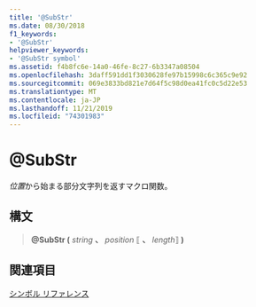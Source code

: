 ```yaml
---
title: '@SubStr'
ms.date: 08/30/2018
f1_keywords:
- '@SubStr'
helpviewer_keywords:
- '@SubStr symbol'
ms.assetid: f4b8fc6e-14a0-46fe-8c27-6b3347a08504
ms.openlocfilehash: 3daff591dd1f3030628fe97b15998c6c365c9e92
ms.sourcegitcommit: 069e3833bd821e7d64f5c98d0ea41fc0c5d22e53
ms.translationtype: MT
ms.contentlocale: ja-JP
ms.lasthandoff: 11/21/2019
ms.locfileid: "74301983"
---
```

# <a name="substr"></a>\@SubStr

*位置*から始まる部分文字列を返すマクロ関数。

## <a name="syntax"></a>構文

> **\@SubStr (** *string* __、__ *position* ⟦ __、__ *length*⟧ **)**

## <a name="see-also"></a>関連項目

[シンボル リファレンス](../../assembler/masm/symbols-reference.md)
